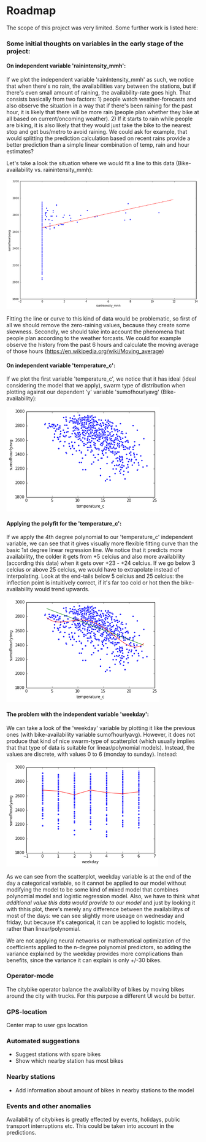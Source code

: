 # Roadmap

The scope of this project was very limited. Some further work is listed here:

### Some initial thoughts on variables in the early stage of the project:

#### On independent variable 'rainintensity_mmh':

If we plot the independent variable 'rainIntensity_mmh' as such, we notice that when there's no rain, the availabilities vary between the stations, but if there's even small amount of raining, the availability-rate goes high. That consists basically from two factors: 1) people watch weather-forecasts and also observe the situation in a way that if there's been raining for the past hour, it is likely that there will be more rain (people plan whether they bike at all based on current/oncoming weather). 2) If it starts to rain while people are biking, it is also likely that they would just take the bike to the nearest stop and get bus/metro to avoid raining. We could ask for example, that would splitting the prediction calculation based on recent rains provide a better prediction than a simple linear combination of temp, rain and hour estimates?

Let's take a look the situation where we would fit a line to this data (Bike-availability vs. rainintensity_mmh):

<img src="/images/Rainintensity_mmhWithZeroValuesIncluded.png">

Fitting the line or curve to this kind of data would be problematic, so first of all we should remove the zero-raining values, because they create some skewness. Secondly, we should take into account the phenomena that people plan according to the weather forcasts. We could for example observe the history from the past 6 hours and calculate the moving average of those hours (https://en.wikipedia.org/wiki/Moving_average)

#### On independent variable 'temperature_c':

If we plot the first variable 'temperature_c', we notice that it has ideal (ideal considering the model that we apply), swarm type of distribution when plotting against our dependent 'y' variable 'sumofhourlyavg' (Bike-availability):

<img src="/images/Scatterplot_temperature_c_and_sumofhourlyavg.png">

#### Applying the polyfit for the 'temperature_c':

If we apply the 4th degree polynomial to our 'temperature_c' independent variable, we can see that it gives visually more flexible fitting curve than the basic 1st degree linear regression line. We notice that it predicts more availability, the colder it gets from +5 celcius and also more availability (according this data) when it gets over +23 - +24 celcius. If we go below 3 celcius or above 25 celcius, we would have to extrapolate instead of interpolating. Look at the end-tails below 5 celcius and 25 celcius: the inflection point is intuitively correct, if it's far too cold or hot then the bike-availability would trend upwards.

<img src="/images/Scatterplot_temperature_c_and_sumofhourlyavg_linearVSpolynomial.png">

#### The problem with the independent variable 'weekday':

We can take a look of the 'weekday' variable by plotting it like the previous ones (with bike-availability variable sumofhourlyavg). However, it does not produce that kind of nice swarm-type of scatterplot (which usually implies that that type of data is suitable for linear/polynomial models). Instead, the values are discrete, with values 0 to 6 (monday to sunday). Instead:

<img src="/images/Scatterplot_weekday_and_sumofhourlyavg.png">

As we can see from the scatterplot, weekday variable is at the end of the day a categorical variable, so it cannot be applied to our model without modifying the model to be some kind of mixed model that combines polynomial model and logistic regression model. Also, we have to think what *additional value this data would provide to our model* and just by looking it with thhis plot, there's merely any difference between the availabilitys of most of the days: we can see slightly more useage on wednesday and friday, but because it's categorical, it can be applied to logistic models, rather than linear/polynomial.

We are not applying neural networks or mathematical optimization of the coefficients applied to the n-degree polynomial predictors, so adding the variance explained by the weekday provides more complications than benefits, since the variance it can explain is only +/-30 bikes.

### Operator-mode

The citybike operator balance the availability of bikes by moving bikes around the city with trucks. For this purpose a different UI would be better.

### GPS-location

Center map to user gps location

### Automated suggestions

- Suggest stations with spare bikes
- Show which nearby station has most bikes

### Nearby stations

- Add information about amount of bikes in nearby stations to the model

### Events and other anomalies

Availability of citybikes is greatly effected by events, holidays, public transport interruptions etc. This could be taken into account in the predictions.


